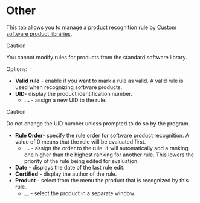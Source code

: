 # Other
 
This tab allows you to manage a product recognition rule by [Custom software product libraries](../../../../../../alvao-asset-management/software-management/custom-swlib).

> [!CAUTION]
> You cannot modify rules for products from the standard software library.

  
Options:
 
- **Valid rule** - enable if you want to mark a rule as valid. A valid rule is used when recognizing software products.
- **UID**- display the product identification number.
    - **...** - assign a new UID to the rule.

> [!CAUTION]
> Do not change the UID number unless prompted to do so by the program.

- **Rule Order**- specify the rule order for software product recognition. A value of 0 means that the rule will be evaluated first.
    - **...** - assign the order to the rule. It will automatically add a ranking one higher than the highest ranking for another rule. This lowers the priority of the rule being edited for evaluation.
- **Date** - displays the date of the last rule edit.
- **Certified** - display the author of the rule.
- **Product** - select from the menu the product that is recognized by this rule.
    - [...](../../../software/products/product/general) - select the product in a separate window.
